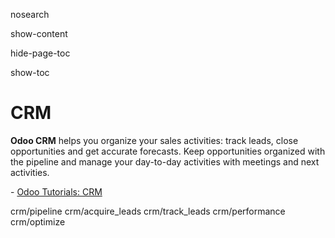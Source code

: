 nosearch  

show-content  

hide-page-toc  

show-toc  

# CRM

**Odoo CRM** helps you organize your sales activities: track leads,
close opportunities and get accurate forecasts. Keep opportunities
organized with the pipeline and manage your day-to-day activities with
meetings and next activities.

<div class="seealso">

\- [Odoo Tutorials: CRM](https://www.odoo.com/slides/crm-16)

</div>

<div class="toctree" titlesonly="">

crm/pipeline crm/acquire_leads crm/track_leads crm/performance
crm/optimize

</div>
